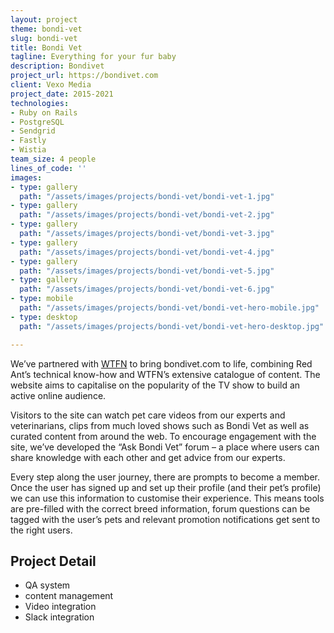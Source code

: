 ```yaml
---
layout: project
theme: bondi-vet
slug: bondi-vet
title: Bondi Vet
tagline: Everything for your fur baby
description: Bondivet
project_url: https://bondivet.com
client: Vexo Media
project_date: 2015-2021
technologies:
- Ruby on Rails
- PostgreSQL
- Sendgrid
- Fastly
- Wistia
team_size: 4 people
lines_of_code: ''
images:
- type: gallery
  path: "/assets/images/projects/bondi-vet/bondi-vet-1.jpg"
- type: gallery
  path: "/assets/images/projects/bondi-vet/bondi-vet-2.jpg"
- type: gallery
  path: "/assets/images/projects/bondi-vet/bondi-vet-3.jpg"
- type: gallery
  path: "/assets/images/projects/bondi-vet/bondi-vet-4.jpg"
- type: gallery
  path: "/assets/images/projects/bondi-vet/bondi-vet-5.jpg"
- type: gallery
  path: "/assets/images/projects/bondi-vet/bondi-vet-6.jpg"
- type: mobile
  path: "/assets/images/projects/bondi-vet/bondi-vet-hero-mobile.jpg"
- type: desktop
  path: "/assets/images/projects/bondi-vet/bondi-vet-hero-desktop.jpg"

---
```

We’ve partnered with [WTFN](http://wtfn.com/ "WTFN") to bring bondivet.com to life, combining Red Ant’s technical know-how and WTFN’s extensive catalogue of content. The website aims to capitalise on the popularity of the TV show to build an active online audience.

Visitors to the site can watch pet care videos from our experts and veterinarians, clips from much loved shows such as Bondi Vet as well as curated content from around the web. To encourage engagement with the site, we’ve developed the “Ask Bondi Vet” forum – a place where users can share knowledge with each other and get advice from our experts.

Every step along the user journey, there are prompts to become a member. Once the user has signed up and set up their profile (and their pet’s profile) we can use this information to customise their experience. This means tools are pre-filled with the correct breed information, forum questions can be tagged with the user’s pets and relevant promotion notifications get sent to the right users.

## Project Detail

- QA system
- content management
- Video integration
- Slack integration